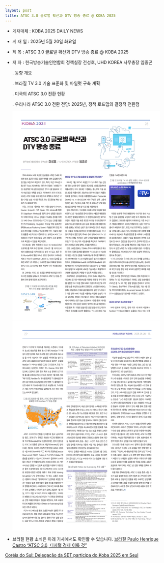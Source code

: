 ```yaml
---
layout: post
title: ATSC 3.0 글로벌 확산과 DTV 방송 종료 @ KOBA 2025
---
```


- 게재매체 : KOBA 2025 DAILY NEWS 
- 게 재 일 : 2025년 5월 20일 화요일
- 제    목 : ATSC 3.0 글로벌 확산과 DTV 방송 종료 @ KOBA 2025
- 저    자 : 한국방송기술인연합회 정책실장 전성호, UHD KOREA 사무총장 임중곤

   . 동향 개요
   
   . 브라질 TV 3.0 기술 표준화 및 파일럿 구축 계획
   
   . 미국의 ATSC 3.0 전환 현황
   
   . 우리나라 ATSC 3.0 전환 전망: 2025년, 정책 로드맵의 결정적 전환점

  ![그림](/images/KOBA2025_1.png)
  ![그림](/images/KOBA2025_2.png)

* 브라질 현황 소식은 아래 기사에서도 확인할 수 있습니다.
[브라질 Paulo Henrique Castro “ATSC 3.0, 디지털 경제 이룰 것”](http://journal.kobeta.com/%eb%b8%8c%eb%9d%bc%ec%a7%88-paulo-henrique-castro-atsc-3-0-%eb%94%94%ec%a7%80%ed%84%b8-%ea%b2%bd%ec%a0%9c-%ec%9d%b4%eb%a3%b0-%ea%b2%83/?fbclid=IwY2xjawKafuFleHRuA2FlbQIxMQABHlvc_mmznhxoadoSkCZyO5FNAYtEV5JQGHCHfq2Zybg78tKtiBQ2CXfq8I3c_aem_omuhgWw87mC-X6Wh5rRExw)

[Coréia do Sul: Delegação da SET participa do Koba 2025 em Seul](https://set.org.br/set-news/coreia-do-sul-delegacao-da-set-participa-do-koba-2025-em-seul/)




